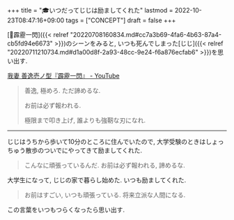 +++
title = "🎓いつだってじじは励ましてくれた"
lastmod = 2022-10-23T08:47:16+09:00
tags = ["CONCEPT"]
draft = false
+++

[📝霹靂一閃]({{< relref "20220708160834.md#cc7a3b69-4fa6-4b63-87a4-cb5fd94e6673" >}})のシーンをみると, いつも死んでしまった[じじ]({{< relref "20220711210734.md#d1a00d8f-2a93-48cc-9e24-f6a876ecfab6" >}})を思い出す.

[我妻 善逸壱ノ型『霹靂一閃』 - YouTube](https://www.youtube.com/watch?v=DhEe1VHq2JU)

> 善逸, 極めろ. ただ諦めるな.
>
> お前は必ず報われる.
>
> 極限まで叩き上げ, 誰よりも強靭な刃になれ.

---

じじはうちから歩いて10分のところに住んでいたので, 大学受験のときはしょっちゅう散歩のついでにやってきて励ましてくれた.

> こんなに頑張っているんだ. お前は必ず報われる, 諦めるな.

大学生になって, じじの家で暮らし始めた. いつも励ましてくれた.

> お前はすごい, いつも頑張っている. 将来立派な人間になる.

この言葉をいつもつらくなったら思い出す.
